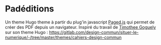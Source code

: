 # Padéditions

Un theme Hugo theme à partir du plug'in javascript [Paged.js](https://pagedjs.org/) qui permet de créer des PDF depuis un navigateur.
Inspiré du travail de [Timothee Goguely](timothee.goguely.com/) sur son theme Hugo : https://gitlab.com/design-commun/situer-le-numerique/-/tree/master/themes/cahiers-design-commun